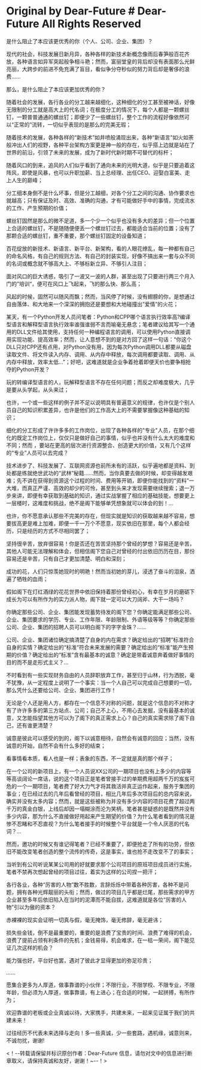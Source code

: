 # Original by Dear-Future     # Dear-Future All Rights Reserved

是什么阻止了本应该更优秀的你（个人、公司、企业、集团）？


现代的社会，科技发展日新月异，各种各样的新技术新概念像雨后春笋般百花齐放，各种语言如异军突起般争相斗艳；然而，富丽堂皇的背后却没有表面那么光鲜亮丽，大跨步的前进不免充满了盲目，看似争分夺秒似的努力背后却是奢侈的浪费......

那么，是什么阻止了本应该更加优秀的你？

随着社会的发展，各行各业的分工越来越细化，这种细化的分工甚至被神话，好像无限制的分工就是高大上的代名词；在极度分工的情况下，每个人都是一颗螺丝钉，一颗普普通通的螺丝钉；即便少了一些螺丝钉，整个工作的流程好像依然可以“正常的”流转，一切似乎表现的是那么的完美无瑕；

随着技术的发展，各种各样的“新技术”如井喷般涌现出来，各种“新语言"如火如荼般冲出人们的视野，各种平台架构方案更是神一般的存在，似乎搭上边就是站在了世界的前沿，引领了未来的发展，成为了新时代新时期不可替代的标杆；

随着风口的到来，追风的人们似乎看到了通向未来的光明大道，似乎是只要追着这阵风，即使是风暴，也可以升职加薪、当上总经理、出任CEO、迎娶白富美、走上人生的巅峰；

分工细本身倒不是什么坏事，但是分工越细，对各个分工之间的沟通、协作要求也就越高；只有保证及时、高效、准确的沟通，才有可能做好手中的事情，完成流水的工作、产生预期的价值；

螺丝钉固然是那么的微不足道，多一个少一个似乎也没有多大的差异；但一个位置上合适的螺丝钉，不是随随便便丢一个螺丝钉过去，都能适合当前的位置；没有了那颗合适的螺丝钉，重不重要，那个螺丝钉固定的设备知道；

百花绽放的新技术、新语言、新平台、新架构，看的人眼花缭乱，每一种都有自己的命名风格，有自己的规则方法、有自己的封装实现，好像不搞出来一套与众不同的名词或概念就不够高大上、不够标新立异、不够引人注目；

面对风口的巨大诱惑，吸引了一波又一波的人群，甚至出现了只要进行两三个月入门的”培训“，便可在风口上飞起来，飞的那么快、那么高；

风起的时候，固然可以随风而飘；然而，当风停了时候，没有翅膀的你，是想通过自由落体、和大地来一个深深的拥抱还是要想和大地碰撞出”爱情”的火花；

某天，有一个Python开发人员问笔者：Python和CPP哪个语言执行效率高?编译型语言和解释型语言执行效率谁强谁弱不言而喻毫无悬念；笔者建议给其写一个通用的DLL文件给其使用，支持任何一种编程语言的调用，可以使用Python直接调用实现功能、提高效率；然而，让人意想不到的是对方回了这样一句话：“你这个DLL只对CPP还有点用，对Python没有用，因为每次Python调用DLL都要从磁盘读取文件、将文件读入内存、调用、从内存中释放，每次调用都要读取、调用、从内存中释放，效率太低...”；好吧，这难道就是企业争着抢着即便天价也要争相抢夺的Python开发？

玩的转编译型语言的人，玩解释型语言不存在任何问题；而反之却难度极大，几乎是要从头学起，从头来过；

也许，一个或一些这样的例子并不足以说明具有普遍意义的规律，也许仅是个别人员自己的知识积累差异，也许是他们的工作高大上的不需要掌握像这种基础的知识；

细化的分工形成了许许多多的工作岗位，出现了各种各样的"专业"人员，在那个细化的既定工作岗位上，仅仅只是做好自己的事情，似乎也并没有什么太大的难度和不同；然而 ，要站在更高的层次进行资源整合、创造更大的价值，又有几个这样的“专业”人员可以去完成？

技术进步了、科技发展了、互联网资源也前所未有的活跃，似乎遍地都是资料、到处都是练就绝世武功的“武林”秘籍......然而，当你真要去做的时候，却变得越发艰难；先不讲在获得到资源这个过程的时间、费用等开销，即便你能找到的“资料”一大堆，而真正严谨、高效的却少的可怜，甚至到头来才发现需要继续搜索；退一万步来讲，即便有幸获取到基础的知识，通过实战掌握了相应的基础技能，想要更上一层楼时，这难度和挑战，绝不是阁下能够单凭想象就可以体会的到！...

也许，你不愿意承认那些不完美的存在，但现实就是知识的获取越来越不容易，想要拔高更是难上加难，即便一千一万个不愿意，现实依旧在那里，每个人都会经历，只是经历的方式不尽相同罢了；

坚持很辛苦，放弃很容易！你是否还在苦苦坚持那个曾经的梦想？容易还是辛苦，其他人可能无法理解和体会，但相信阁下您自己对曾经的付出依旧历历在目，那份容易还是辛苦，只有自己才更加清楚、明白和深刻；

成功的花，人们只惊羡她现时的明艳！然而当初她的芽儿，浸透了奋斗的泪泉，洒遍了牺牲的血雨；

假如阁下在灯红酒绿的花花世界中依旧保持着那份曾经初心，有幸在岁月的磨砺下成长为可以有所作为的实力派人物，阁下就一定可以大刀阔斧、大干一场吗？

你确定那些公司、企业、集团能发现蓄势待发的阁下您？你确定能满足那些公司、企业、集团要求的学历、专业、工作年限、年龄限制、外语等级等等？你确定那些公司、企业、集团的招聘人员可以明白阁下的字字金珠？......

公司、企业、集团诸位确定搞清楚了自身的内在需求？确定给出的“招聘”标准符合自身的实情？确定给出的“标准”符合未来发展的需要？确定给出的“标准”能产生预期的价值？确定给出的“标准”含有最基本的诚意？确定是带着诚意奔着做好事情的目的而不是走形式主义？...

不时看到有一些实现财务自由的人员辞职放弃工作，甚至归于山林，行为洒脱，毫不犹豫，从一定程度上说明了一个事实：当一个人自己可以完成自己想要的一切，那么凭什么还要给公司、企业、集团进行工作！

无论是个人还是用人方，都存在一个信息不对称的问题，就是这个信息的不对称才有了许许多多的第三方站点、公司；自己不上心，不用心去发掘，没有最基本的诚意，又怎能指望其他方可以为了阁下的真正需求上心？自己的真实需求除了阁下自己，还有谁更清楚？

诚意是彼此可以感受的到的，阁下以诚意相待，自然会有诚意的回应；当然，没有诚意的开始，自然不会有什么多好的结束；

看事情看本质，看人也是一样；表象的东西，不一定就是真的那个样子；

在一个公司的新项目上，有一个人员说XX公司的一期项目也没有上多少的内容等等高谈阔论一席话，说的这个项目正是笔者曾接手过的单期费用超两千万的岌岌可危的一个一期项目，笔者费了好大力气才将其救活并真正运作起来，服务于集团的事业；在已经过去的几年后看曾经的项目，相比几年后多次项目后的总内容来说，确实并没有太多内容；然而，就是这些被称为并没有多少内容的项目花费了超过两千万的真金白银，上线后却因一塌糊涂而沦为笑柄，笔者甚是疑惑的是既然并没有多少内容，那为什么不直接做好用起来产生期望的价值？为什么笔者看到的情况是惨不忍睹和不忍直视？为什么笔者接手的时候整个平台就是一个令人厌恶的代名词？...

然而，邀功的时候又有谁记得笔者？已经不重要了，即便抢走了所有的功劳，但依旧不能改变笔者创造的整个流传的传奇，这是事实，谁也抢不走改变不了的事实；

当听到有公司听说某某公司用的好就要求那个公司项目的原班项目成员进行实施，笔者不禁再次想起曾经的项目过往，着实为这样的公司捏一把汗；

各行各业，各种“厉害的人物”数不胜数，言辞烁烁中带着各种厉害，各种不是问题，拥有各种光辉靓丽的头衔；然而，做过的项目几乎都是烂尾，那些需求的甲方企业甚至多年后依旧陷入在当时的泥潭而不能自拔，这难道就是各位“厉害的人物”引以为傲的资本？

赤裸裸的现实会证明一切真与假，毫无掩饰，毫无修辞，毫无避讳；

损失些金钱，倒不是最重要的，重要的是浪费了宝贵的时间、浪费了难得的机会，浪费了提前占领有利条件的先机；金钱易得，机会难求，在一枯一荣间，阁下能见证几次这样的机会？

能力强也好，平台好也罢，遇对了彼此才显得更加的弥足珍贵；

......

愿集合更多为人厚道，做事靠谱的小伙伴；不限行业，不限学校、不限专业，不限年龄，但必须为人厚道，做事靠谱，有上进心；在合适的时候，一起拼搏，有所作为；

欢迎靠谱的老板或企业真诚以待，大家携手，共建未来，一起来见证属于我们的共建未来！

过往经历不代表未来选择与走向！多一些真诚，少一些套路，遇机缘，诚意则来，不诚勿扰，谢谢!

<！--转载请保留并标识原创作者：Dear-Future 信息，请勿对文中的信息进行断章取义，请保持真诚和友好，谢谢！~--！>

